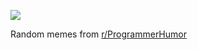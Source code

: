 ![](https://preview.redd.it/43dfug5y6o4e1.gif?width=640&crop=smart&format=png8&s=44756803e7e4a38bb0ce1ec74857e98f3dddaae9)

 Random memes from [r/ProgrammerHumor](https://www.reddit.com/r/ProgrammerHumor/)
